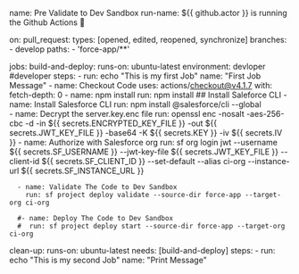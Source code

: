 name: Pre Validate to Dev Sandbox
run-name: ${{ github.actor }} is running the Github Actions 🚀

on:
  pull_request:
    types: [opened, edited, reopened, synchronize]
    branches:
      - develop
    paths:
      - 'force-app/**'

jobs:
  build-and-deploy:
    runs-on: ubuntu-latest
    environment: devloper #developer
    steps:
      - run: echo "This is my first Job"
        name: "First Job Message"
      - name: Checkout Code
        uses: actions/checkout@v4.1.7
        with:
          fetch-depth: 0
      - name: npm install
        run: npm install
        ## Install Saleforce CLI
      - name: Install Salesforce CLI
        run: npm install @salesforce/cli --global   
      - name: Decrypt the server.key.enc file
        run: openssl enc -nosalt -aes-256-cbc -d -in ${{ secrets.ENCRYPTED_KEY_FILE }} -out ${{ secrets.JWT_KEY_FILE }} -base64 -K ${{ secrets.KEY }} -iv ${{ secrets.IV }}
      - name: Authorize with Salesforce org
        run: sf org login jwt --username ${{ secrets.SF_USERNAME }} --jwt-key-file ${{ secrets.JWT_KEY_FILE }} --client-id ${{ secrets.SF_CLIENT_ID }} --set-default --alias ci-org --instance-url ${{ secrets.SF_INSTANCE_URL }}
      
      - name: Validate The Code to Dev Sandbox
        run: sf project deploy validate --source-dir force-app --target-org ci-org

      #- name: Deploy The Code to Dev Sandbox
      #  run: sf project deploy start --source-dir force-app --target-org ci-org
      
  clean-up:
    runs-on: ubuntu-latest
    needs: [build-and-deploy]
    steps:
      - run: echo "This is my second Job"
        name: "Print Message"